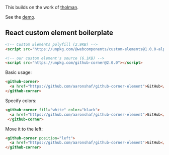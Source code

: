 This builds on the work of [tholman](https://github.com/tholman/github-corners).

See the [demo](https://aaronshaf.github.io/github-corner-element/).

## React custom element boilerplate

```html
<!-- Custom Elements polyfill (2.9KB) -->
<script src="https://unpkg.com/@webcomponents/custom-elements@1.0.0-alpha.3"></script>
```

```html
<!-- our custom element's source (6.1KB) -->
<script src="https://unpkg.com/github-corner@2.0.0"></script>
```

Basic usage:

```html
<github-corner>
  <a href="https://github.com/aaronshaf/github-corner-element">GitHub</a>
</github-corner>
```

Specify colors:

```html
<github-corner fill="white" color="black">
  <a href="https://github.com/aaronshaf/github-corner-element">GitHub</a>
 </github-corner>
```

Move it to the left:

```html
<github-corner position="left">
  <a href="https://github.com/aaronshaf/github-corner-element">GitHub</a>
</github-corner>
```
